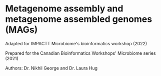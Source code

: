 # Metagenome assembly and metagenome assembled genomes (MAGs)

Adapted for IMPACTT Microbiome's bioinformatics workshop (2022)

Prepared for the Canadian Bioinformatics Workshops' Microbiome series (2021)

Authors: Dr. Nikhil George and Dr. Laura Hug
